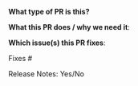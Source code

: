 **What type of PR is this?**
<!--
Your PR title should be descriptive, and generally start with type that contains a subsystem name with `()` if necessary
and summary followed by a colon. format `chore/docs/api/feat/fix/refactor/style/test: summary`.
Examples:
* "docs: fix grammar error"
* "feat(translator): add new feature"
* "fix: fix xx bug"
* "chore: change ci & build tools etc"
* "api: add xxx fields in ClientTrafficPolicy"

Before raising a PR, please go through this section of the developer guide, https://gateway.envoyproxy.io/contributions/develop/#raising-a-pr
-->

<!--
NOTE: If your PR contains any API changes (changes under `/api`), we recommend you to separate these API changes into
a new PR, and we will review the API part first. It will save you lots of implementation time if the API get accepted.
-->

**What this PR does / why we need it**:

**Which issue(s) this PR fixes**:
<!--
*Automatically closes linked issue when PR is merged.
Usage: `Fixes #<issue number>`, or `Fixes (paste link of issue)`.
-->
Fixes #

<!--
For any non-trivial changes, you need to provide a brief description of the changes in the release notes.
Please add the description to the release-notes/current.yaml file and include this file in the PR.
-->
Release Notes: Yes/No
